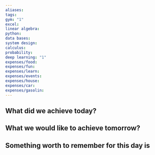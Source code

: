 ```yaml
---
aliases: 
tags: 
gym: "1"
excel: 
linear algebra: 
python: 
data bases: 
system design: 
calculus: 
probability: 
deep learning: "1"
expenses/food: 
expenses/fun: 
expenses/learn: 
expenses/events: 
expenses/house: 
expenses/car: 
expenses/gasolin:
---
```

## What did we achieve today?



## What we would like to achieve tomorrow?



## Something worth to remember for this day is
